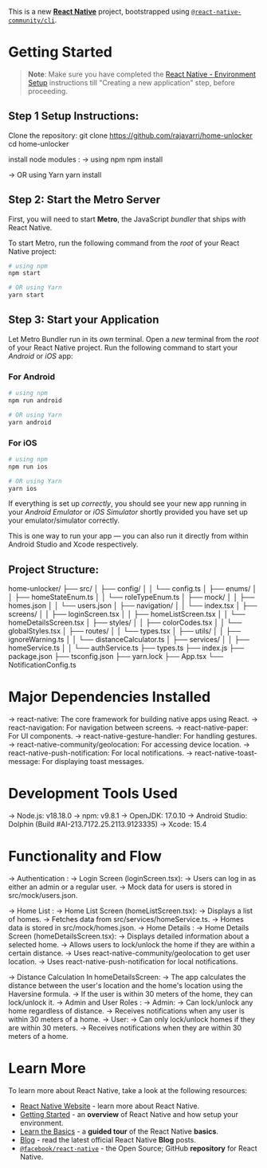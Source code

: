 This is a new [**React Native**](https://reactnative.dev) project, bootstrapped using [`@react-native-community/cli`](https://github.com/react-native-community/cli).

# Getting Started

> **Note**: Make sure you have completed the [React Native - Environment Setup](https://reactnative.dev/docs/environment-setup) instructions till "Creating a new application" step, before proceeding.

## Step 1 Setup Instructions:

Clone the repository:
git clone https://github.com/rajavarri/home-unlocker
cd home-unlocker

install node modules :
-> using npm
npm install

-> OR using Yarn
yarn install

## Step 2: Start the Metro Server

First, you will need to start **Metro**, the JavaScript _bundler_ that ships _with_ React Native.

To start Metro, run the following command from the _root_ of your React Native project:

```bash
# using npm
npm start

# OR using Yarn
yarn start
```

## Step 3: Start your Application

Let Metro Bundler run in its _own_ terminal. Open a _new_ terminal from the _root_ of your React Native project. Run the following command to start your _Android_ or _iOS_ app:

### For Android

```bash
# using npm
npm run android

# OR using Yarn
yarn android
```

### For iOS

```bash
# using npm
npm run ios

# OR using Yarn
yarn ios
```

If everything is set up _correctly_, you should see your new app running in your _Android Emulator_ or _iOS Simulator_ shortly provided you have set up your emulator/simulator correctly.

This is one way to run your app — you can also run it directly from within Android Studio and Xcode respectively.

## Project Structure:

home-unlocker/
├── src/
│ ├── config/
│ │ └── config.ts
│ ├── enums/
│ │ ├── homeStateEnum.ts
│ │ └── roleTypeEnum.ts
│ ├── mock/
│ │ ├── homes.json
│ │ └── users.json
│ ├── navigation/
│ │ └── index.tsx
│ ├── screens/
│ │ ├── loginScreen.tsx
│ │ ├── homeListScreen.tsx
│ │ └── homeDetailsScreen.tsx
│ ├── styles/
│ │ ├── colorCodes.tsx
│ │ └── globalStyles.tsx
│ ├── routes/
│ │ └── types.tsx
│ ├── utils/
│ │ ├── ignoreWarning.ts
│ │ └── distanceCalculator.ts
│ ├── services/
│ │ ├── homeService.ts
│ │ └── authService.ts
├── types.ts
├── index.js
├── package.json
├── tsconfig.json
├── yarn.lock
├── App.tsx
└── NotificationConfig.ts

# Major Dependencies Installed

-> react-native: The core framework for building native apps using React.
-> react-navigation: For navigation between screens.
-> react-native-paper: For UI components.
-> react-native-gesture-handler: For handling gestures.
-> react-native-community/geolocation: For accessing device location.
-> react-native-push-notification: For local notifications.
-> react-native-toast-message: For displaying toast messages.

# Development Tools Used

-> Node.js: v18.18.0
-> npm: v9.8.1
-> OpenJDK: 17.0.10
-> Android Studio: Dolphin (Build #AI-213.7172.25.2113.9123335)
-> Xcode: 15.4

# Functionality and Flow

-> Authentication :
-> Login Screen (loginScreen.tsx):
-> Users can log in as either an admin or a regular user.
-> Mock data for users is stored in src/mock/users.json.

-> Home List :
-> Home List Screen (homeListScreen.tsx):
-> Displays a list of homes.
-> Fetches data from src/services/homeService.ts.
-> Homes data is stored in src/mock/homes.json.
-> Home Details :
-> Home Details Screen (homeDetailsScreen.tsx):
-> Displays detailed information about a selected home.
-> Allows users to lock/unlock the home if they are within a certain distance.
-> Uses react-native-community/geolocation to get user location.
-> Uses react-native-push-notification for local notifications.

-> Distance Calculation In homeDetailsScreen:
-> The app calculates the distance between the user's location and the home's location using the Haversine formula.
-> If the user is within 30 meters of the home, they can lock/unlock it.
-> Admin and User Roles :
-> Admin:
-> Can lock/unlock any home regardless of distance.
-> Receives notifications when any user is within 30 meters of a home.
-> User:
-> Can only lock/unlock homes if they are within 30 meters.
-> Receives notifications when they are within 30 meters of a home.

# Learn More

To learn more about React Native, take a look at the following resources:

- [React Native Website](https://reactnative.dev) - learn more about React Native.
- [Getting Started](https://reactnative.dev/docs/environment-setup) - an **overview** of React Native and how setup your environment.
- [Learn the Basics](https://reactnative.dev/docs/getting-started) - a **guided tour** of the React Native **basics**.
- [Blog](https://reactnative.dev/blog) - read the latest official React Native **Blog** posts.
- [`@facebook/react-native`](https://github.com/facebook/react-native) - the Open Source; GitHub **repository** for React Native.

